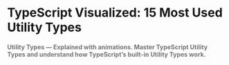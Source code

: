 # TypeScript Visualized: 15 Most Used Utility Types
#### <span style="color:rgb(117, 117, 117)">Utility Types — Explained with animations. Master TypeScript Utility Types and understand how TypeScript’s built-in Utility Types work.</span>

